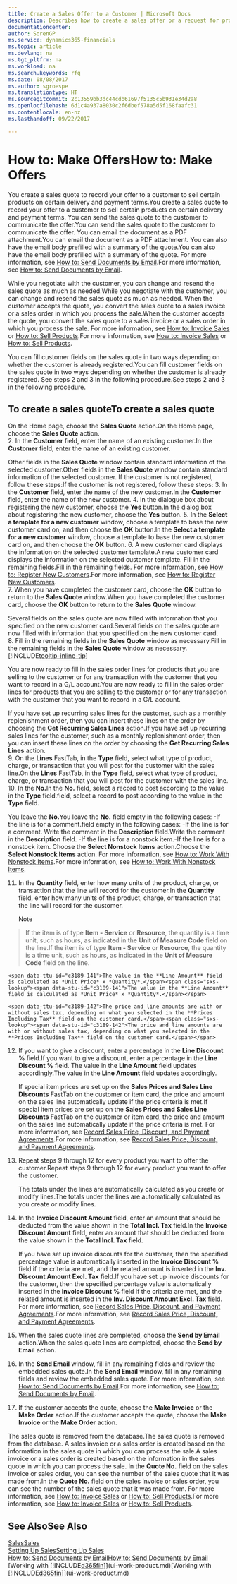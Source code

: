 ```yaml
---
title: Create a Sales Offer to a Customer | Microsoft Docs
description: Describes how to create a sales offer or a request for proposal (RFQ) document to record your offer to a customer to sell products under certain terms.
documentationcenter: 
author: SorenGP
ms.service: dynamics365-financials
ms.topic: article
ms.devlang: na
ms.tgt_pltfrm: na
ms.workload: na
ms.search.keywords: rfq
ms.date: 08/08/2017
ms.author: sgroespe
ms.translationtype: HT
ms.sourcegitcommit: 2c13559bb3dc44cdb61697f5135c5b931e34d2a8
ms.openlocfilehash: 6d1c4a937a8030c2f6dbef578a5d5f168faafc31
ms.contentlocale: en-nz
ms.lasthandoff: 09/22/2017

---
```

# <a name="how-to-make-offers"></a><span data-ttu-id="c3189-103">How to: Make Offers</span><span class="sxs-lookup"><span data-stu-id="c3189-103">How to: Make Offers</span></span>
<span data-ttu-id="c3189-104">You create a sales quote to record your offer to a customer to sell certain products on certain delivery and payment terms.</span><span class="sxs-lookup"><span data-stu-id="c3189-104">You create a sales quote to record your offer to a customer to sell certain products on certain delivery and payment terms.</span></span> <span data-ttu-id="c3189-105">You can send the sales quote to the customer to communicate the offer.</span><span class="sxs-lookup"><span data-stu-id="c3189-105">You can send the sales quote to the customer to communicate the offer.</span></span> <span data-ttu-id="c3189-106">You can email the document as a PDF attachment.</span><span class="sxs-lookup"><span data-stu-id="c3189-106">You can email the document as a PDF attachment.</span></span> <span data-ttu-id="c3189-107">You can also have the email body prefilled with a summary of the quote.</span><span class="sxs-lookup"><span data-stu-id="c3189-107">You can also have the email body prefilled with a summary of the quote.</span></span> <span data-ttu-id="c3189-108">For more information, see [How to: Send Documents by Email](ui-how-send-documents-email.md).</span><span class="sxs-lookup"><span data-stu-id="c3189-108">For more information, see [How to: Send Documents by Email](ui-how-send-documents-email.md).</span></span>

<span data-ttu-id="c3189-109">While you negotiate with the customer, you can change and resend the sales quote as much as needed.</span><span class="sxs-lookup"><span data-stu-id="c3189-109">While you negotiate with the customer, you can change and resend the sales quote as much as needed.</span></span> <span data-ttu-id="c3189-110">When the customer accepts the quote, you convert the sales quote to a sales invoice or a sales order in which you process the sale.</span><span class="sxs-lookup"><span data-stu-id="c3189-110">When the customer accepts the quote, you convert the sales quote to a sales invoice or a sales order in which you process the sale.</span></span> <span data-ttu-id="c3189-111">For more information, see [How to: Invoice Sales](sales-how-invoice-sales.md) or [How to: Sell Products](sales-how-sell-products.md).</span><span class="sxs-lookup"><span data-stu-id="c3189-111">For more information, see [How to: Invoice Sales](sales-how-invoice-sales.md) or [How to: Sell Products](sales-how-sell-products.md).</span></span>

<span data-ttu-id="c3189-112">You can fill customer fields on the sales quote in two ways depending on whether the customer is already registered.</span><span class="sxs-lookup"><span data-stu-id="c3189-112">You can fill customer fields on the sales quote in two ways depending on whether the customer is already registered.</span></span> <span data-ttu-id="c3189-113">See steps 2 and 3 in the following procedure.</span><span class="sxs-lookup"><span data-stu-id="c3189-113">See steps 2 and 3 in the following procedure.</span></span>

## <a name="to-create-a-sales-quote"></a><span data-ttu-id="c3189-114">To create a sales quote</span><span class="sxs-lookup"><span data-stu-id="c3189-114">To create a sales quote</span></span>
<span data-ttu-id="c3189-115">On the Home page,  choose the **Sales Quote** action.</span><span class="sxs-lookup"><span data-stu-id="c3189-115">On the Home page,  choose the **Sales Quote** action.</span></span>  
2. <span data-ttu-id="c3189-116">In the **Customer** field, enter the name of an existing customer.</span><span class="sxs-lookup"><span data-stu-id="c3189-116">In the **Customer** field, enter the name of an existing customer.</span></span>

   <span data-ttu-id="c3189-117">Other fields in the **Sales Quote** window contain standard information of the selected customer.</span><span class="sxs-lookup"><span data-stu-id="c3189-117">Other fields in the **Sales Quote** window contain standard information of the selected customer.</span></span> <span data-ttu-id="c3189-118">If the customer is not registered, follow these steps:</span><span class="sxs-lookup"><span data-stu-id="c3189-118">If the customer is not registered, follow these steps:</span></span>
3. <span data-ttu-id="c3189-119">In the **Customer** field, enter the name of the new customer.</span><span class="sxs-lookup"><span data-stu-id="c3189-119">In the **Customer** field, enter the name of the new customer.</span></span>
4. <span data-ttu-id="c3189-120">In the dialogue box about registering the new customer, choose the **Yes** button.</span><span class="sxs-lookup"><span data-stu-id="c3189-120">In the dialog box about registering the new customer, choose the **Yes** button.</span></span>
5. <span data-ttu-id="c3189-121">In the **Select a template for a new customer** window, choose a template to base the new customer card on, and then choose the **OK** button.</span><span class="sxs-lookup"><span data-stu-id="c3189-121">In the **Select a template for a new customer** window, choose a template to base the new customer card on, and then choose the **OK** button.</span></span>
6. <span data-ttu-id="c3189-122">A new customer card displays the information on the selected customer template.</span><span class="sxs-lookup"><span data-stu-id="c3189-122">A new customer card displays the information on the selected customer template.</span></span> <span data-ttu-id="c3189-123">Fill in the remaining fields.</span><span class="sxs-lookup"><span data-stu-id="c3189-123">Fill in the remaining fields.</span></span> <span data-ttu-id="c3189-124">For more information, see [How to: Register New Customers](sales-how-register-new-customers.md).</span><span class="sxs-lookup"><span data-stu-id="c3189-124">For more information, see [How to: Register New Customers](sales-how-register-new-customers.md).</span></span>  
7. <span data-ttu-id="c3189-125">When you have completed the customer card, choose the **OK** button to return to the **Sales Quote** window.</span><span class="sxs-lookup"><span data-stu-id="c3189-125">When you have completed the customer card, choose the **OK** button to return to the **Sales Quote** window.</span></span>

   <span data-ttu-id="c3189-126">Several fields on the sales quote are now filled with information that you specified on the new customer card.</span><span class="sxs-lookup"><span data-stu-id="c3189-126">Several fields on the sales quote are now filled with information that you specified on the new customer card.</span></span>  
8. <span data-ttu-id="c3189-127">Fill in the remaining fields in the **Sales Quote** window as necessary.</span><span class="sxs-lookup"><span data-stu-id="c3189-127">Fill in the remaining fields in the **Sales Quote** window as necessary.</span></span> [!INCLUDE[tooltip-inline-tip](includes/tooltip-inline-tip_md.md)]  

<span data-ttu-id="c3189-128">You are now ready to fill in the sales order lines for products that you are selling to the customer or for any transaction with the customer that you want to record in a G/L account.</span><span class="sxs-lookup"><span data-stu-id="c3189-128">You are now ready to fill in the sales order lines for products that you are selling to the customer or for any transaction with the customer that you want to record in a G/L account.</span></span>   

<span data-ttu-id="c3189-129">If you have set up recurring sales lines for the customer, such as a monthly replenishment order, then you can insert these lines on the order by choosing the **Get Recurring Sales Lines** action.</span><span class="sxs-lookup"><span data-stu-id="c3189-129">If you have set up recurring sales lines for the customer, such as a monthly replenishment order, then you can insert these lines on the order by choosing the **Get Recurring Sales Lines** action.</span></span>  
9. <span data-ttu-id="c3189-130">On the **Lines** FastTab, in the **Type** field, select what type of product, charge, or transaction that you will post for the customer with the sales line.</span><span class="sxs-lookup"><span data-stu-id="c3189-130">On the **Lines** FastTab, in the **Type** field, select what type of product, charge, or transaction that you will post for the customer with the sales line.</span></span>
10. <span data-ttu-id="c3189-131">In the **No.**</span><span class="sxs-lookup"><span data-stu-id="c3189-131">In the **No.**</span></span> <span data-ttu-id="c3189-132">field, select a record to post according to the value in the **Type** field.</span><span class="sxs-lookup"><span data-stu-id="c3189-132">field, select a record to post according to the value in the **Type** field.</span></span>

 <span data-ttu-id="c3189-133">You leave the **No.**</span><span class="sxs-lookup"><span data-stu-id="c3189-133">You leave the **No.**</span></span> <span data-ttu-id="c3189-134">field empty in the following cases: -If the line is for a comment.</span><span class="sxs-lookup"><span data-stu-id="c3189-134">field empty in the following cases: -If the line is for a comment.</span></span> <span data-ttu-id="c3189-135">Write the comment in the **Description** field.</span><span class="sxs-lookup"><span data-stu-id="c3189-135">Write the comment in the **Description** field.</span></span>
 <span data-ttu-id="c3189-136">-If the line is for a nonstock item.</span><span class="sxs-lookup"><span data-stu-id="c3189-136">-If the line is for a nonstock item.</span></span> <span data-ttu-id="c3189-137">Choose the **Select Nonstock Items** action.</span><span class="sxs-lookup"><span data-stu-id="c3189-137">Choose the **Select Nonstock Items** action.</span></span> <span data-ttu-id="c3189-138">For more information, see [How to: Work With Nonstock Items](inventory-how-work-nonstock-items.md).</span><span class="sxs-lookup"><span data-stu-id="c3189-138">For more information, see [How to: Work With Nonstock Items](inventory-how-work-nonstock-items.md).</span></span>

11. <span data-ttu-id="c3189-139">In the **Quantity** field, enter how many units of the product, charge, or transaction that the line will record for the customer.</span><span class="sxs-lookup"><span data-stu-id="c3189-139">In the **Quantity** field, enter how many units of the product, charge, or transaction that the line will record for the customer.</span></span>

    > [!NOTE]  
>   <span data-ttu-id="c3189-140">If the item is of type **Item - Service** or **Resource**, the quantity is a time unit, such as hours, as indicated in the **Unit of Measure Code** field on the line.</span><span class="sxs-lookup"><span data-stu-id="c3189-140">If the item is of type **Item - Service** or **Resource**, the quantity is a time unit, such as hours, as indicated in the **Unit of Measure Code** field on the line.</span></span>  

    <span data-ttu-id="c3189-141">The value in the **Line Amount** field is calculated as *Unit Price* x *Quantity*.</span><span class="sxs-lookup"><span data-stu-id="c3189-141">The value in the **Line Amount** field is calculated as *Unit Price* x *Quantity*.</span></span>  

    <span data-ttu-id="c3189-142">The price and line amounts are with or without sales tax, depending on what you selected in the **Prices Including Tax** field on the customer card.</span><span class="sxs-lookup"><span data-stu-id="c3189-142">The price and line amounts are with or without sales tax, depending on what you selected in the **Prices Including Tax** field on the customer card.</span></span>  
12. <span data-ttu-id="c3189-143">If you want to give a discount, enter a percentage in the **Line Discount %** field.</span><span class="sxs-lookup"><span data-stu-id="c3189-143">If you want to give a discount, enter a percentage in the **Line Discount %** field.</span></span> <span data-ttu-id="c3189-144">The value in the **Line Amount** field updates accordingly.</span><span class="sxs-lookup"><span data-stu-id="c3189-144">The value in the **Line Amount** field updates accordingly.</span></span>  

    <span data-ttu-id="c3189-145">If special item prices are set up on the **Sales Prices and Sales Line Discounts** FastTab on the customer or item card, the price and amount on the sales line automatically update if the price criteria is met.</span><span class="sxs-lookup"><span data-stu-id="c3189-145">If special item prices are set up on the **Sales Prices and Sales Line Discounts** FastTab on the customer or item card, the price and amount on the sales line automatically update if the price criteria is met.</span></span> <span data-ttu-id="c3189-146">For more information, see [Record Sales Price, Discount, and Payment Agreements](sales-how-record-sales-price-discount-payment-agreements.md).</span><span class="sxs-lookup"><span data-stu-id="c3189-146">For more information, see [Record Sales Price, Discount, and Payment Agreements](sales-how-record-sales-price-discount-payment-agreements.md).</span></span>  
13. <span data-ttu-id="c3189-147">Repeat steps 9 through 12 for every product you want to offer the customer.</span><span class="sxs-lookup"><span data-stu-id="c3189-147">Repeat steps 9 through 12 for every product you want to offer the customer.</span></span>  

    <span data-ttu-id="c3189-148">The totals under the lines are automatically calculated as you create or modify lines.</span><span class="sxs-lookup"><span data-stu-id="c3189-148">The totals under the lines are automatically calculated as you create or modify lines.</span></span>  
14. <span data-ttu-id="c3189-149">In the **Invoice Discount Amount** field, enter an amount that should be deducted from the value shown in the **Total Incl. Tax** field.</span><span class="sxs-lookup"><span data-stu-id="c3189-149">In the **Invoice Discount Amount** field, enter an amount that should be deducted from the value shown in the **Total Incl. Tax** field.</span></span>

    <span data-ttu-id="c3189-150">If you have set up invoice discounts for the customer, then the specified percentage value is automatically inserted in the **Invoice Discount %** field if the criteria are met, and the related amount is inserted in the **Inv. Discount Amount Excl. Tax** field.</span><span class="sxs-lookup"><span data-stu-id="c3189-150">If you have set up invoice discounts for the customer, then the specified percentage value is automatically inserted in the **Invoice Discount %** field if the criteria are met, and the related amount is inserted in the **Inv. Discount Amount Excl. Tax** field.</span></span> <span data-ttu-id="c3189-151">For more information, see [Record Sales Price, Discount, and Payment Agreements](sales-how-record-sales-price-discount-payment-agreements.md).</span><span class="sxs-lookup"><span data-stu-id="c3189-151">For more information, see [Record Sales Price, Discount, and Payment Agreements](sales-how-record-sales-price-discount-payment-agreements.md).</span></span>
15. <span data-ttu-id="c3189-152">When the sales quote lines are completed, choose the **Send by Email** action.</span><span class="sxs-lookup"><span data-stu-id="c3189-152">When the sales quote lines are completed, choose the **Send by Email** action.</span></span>
16. <span data-ttu-id="c3189-153">In the **Send Email** window, fill in any remaining fields and review the embedded sales quote.</span><span class="sxs-lookup"><span data-stu-id="c3189-153">In the **Send Email** window, fill in any remaining fields and review the embedded sales quote.</span></span> <span data-ttu-id="c3189-154">For more information, see [How to: Send Documents by Email](ui-how-send-documents-email.md).</span><span class="sxs-lookup"><span data-stu-id="c3189-154">For more information, see [How to: Send Documents by Email](ui-how-send-documents-email.md).</span></span>
17. <span data-ttu-id="c3189-155">If the customer accepts the quote, choose the **Make Invoice** or the **Make Order** action.</span><span class="sxs-lookup"><span data-stu-id="c3189-155">If the customer accepts the quote, choose the **Make Invoice** or the **Make Order** action.</span></span>

<span data-ttu-id="c3189-156">The sales quote is removed from the database.</span><span class="sxs-lookup"><span data-stu-id="c3189-156">The sales quote is removed from the database.</span></span> <span data-ttu-id="c3189-157">A sales invoice or a sales order is created based on the information in the sales quote in which you can process the sale.</span><span class="sxs-lookup"><span data-stu-id="c3189-157">A sales invoice or a sales order is created based on the information in the sales quote in which you can process the sale.</span></span> <span data-ttu-id="c3189-158">In the **Quote No.** field on the sales invoice or sales order, you can see the number of the sales quote that it was made from.</span><span class="sxs-lookup"><span data-stu-id="c3189-158">In the **Quote No.** field on the sales invoice or sales order, you can see the number of the sales quote that it was made from.</span></span> <span data-ttu-id="c3189-159">For more information, see [How to: Invoice Sales](sales-how-invoice-sales.md) or [How to: Sell Products](sales-how-sell-products.md).</span><span class="sxs-lookup"><span data-stu-id="c3189-159">For more information, see [How to: Invoice Sales](sales-how-invoice-sales.md) or [How to: Sell Products](sales-how-sell-products.md).</span></span>

## <a name="see-also"></a><span data-ttu-id="c3189-160">See Also</span><span class="sxs-lookup"><span data-stu-id="c3189-160">See Also</span></span>
[<span data-ttu-id="c3189-161">Sales</span><span class="sxs-lookup"><span data-stu-id="c3189-161">Sales</span></span>](sales-manage-sales.md)  
[<span data-ttu-id="c3189-162">Setting Up Sales</span><span class="sxs-lookup"><span data-stu-id="c3189-162">Setting Up Sales</span></span>](sales-setup-sales.md)  
[<span data-ttu-id="c3189-163">How to: Send Documents by Email</span><span class="sxs-lookup"><span data-stu-id="c3189-163">How to: Send Documents by Email</span></span>](ui-how-send-documents-email.md)  
<span data-ttu-id="c3189-164">[Working with [!INCLUDE[d365fin](includes/d365fin_md.md)]](ui-work-product.md)</span><span class="sxs-lookup"><span data-stu-id="c3189-164">[Working with [!INCLUDE[d365fin](includes/d365fin_md.md)]](ui-work-product.md)</span></span>

